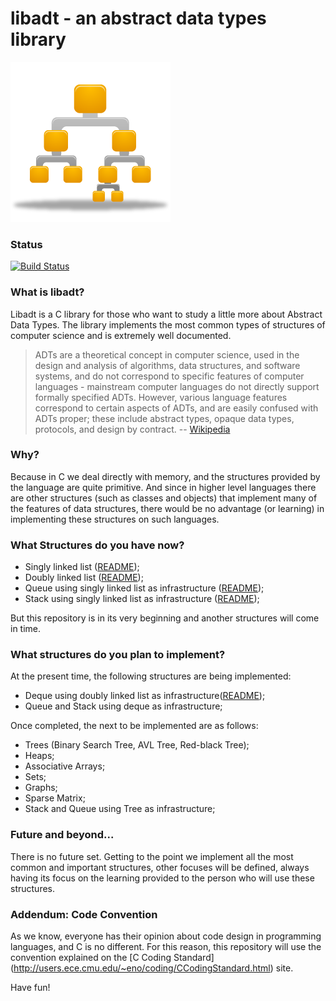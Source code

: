 # libadt - an abstract data types library
![BinaryTree](logo.png)

### Status

[![Build Status](https://travis-ci.org/vndmtrx/libadt.svg?branch=master)](https://travis-ci.org/vndmtrx/libadt)

### What is libadt?

Libadt is a C library for those who want to study a little more about Abstract Data Types. The library implements the most common types of structures of computer science and is extremely well documented.

> ADTs are a theoretical concept in computer science, used in the design and analysis of algorithms, data structures, and software systems, and do not correspond to specific features of computer languages - mainstream computer languages do not directly support formally specified ADTs. However, various language features correspond to certain aspects of ADTs, and are easily confused with ADTs proper; these include abstract types, opaque data types, protocols, and design by contract.
> -- [Wikipedia](http://en.wikipedia.org/wiki/Abstract_data_type)

### Why?

Because in C we deal directly with memory, and the structures provided by the language are quite primitive. And since in higher level languages there are other structures (such as classes and objects) that implement many of the features of data structures, there would be no advantage (or learning) in implementing these structures on such languages.

### What Structures do you have now?

* Singly linked list ([README](lib/lists/README.md#singly-linked-lists));
* Doubly linked list ([README](lib/lists/README.md#doubly-linked-lists));
* Queue using singly linked list as infrastructure ([README](lib/queues/README.md));
* Stack using singly linked list as infrastructure ([README](lib/stacks/README.md));

But this repository is in its very beginning and another structures will come in time.

### What structures do you plan to implement?

At the present time, the following structures are being implemented:

* Deque using doubly linked list as infrastructure([README](lib/deques/README.md));
* Queue and Stack using deque as infrastructure;

Once completed, the next to be implemented are as follows:

* Trees (Binary Search Tree, AVL Tree, Red-black Tree);
* Heaps;
* Associative Arrays;
* Sets;
* Graphs;
* Sparse Matrix;
* Stack and Queue using Tree as infrastructure;

### Future and beyond...

There is no future set. Getting to the point we implement all the most common and important structures, other focuses will be defined, always having its focus on the learning provided to the person who will use these structures.

### Addendum: Code Convention

As we know, everyone has their opinion about code design in programming languages, and C is no different. For this reason, this repository will use the convention explained on the [C Coding Standard] (http://users.ece.cmu.edu/~eno/coding/CCodingStandard.html) site.

Have fun!
